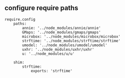## configure require paths

	require.config
		paths:
			annie: '../node_modules/annie/annie'
			GMaps: '../node_modules/gmaps/gmaps'
			microbox: '../node_modules/microbox/microbox'
			strftime: '../node_modules/strftime/strftime'
			umodel: '../node_modules/umodel/umodel'
			uxhr: '../node_modules/uxhr/uxhr'
			u: '../node_modules/u/u'

		shim:
			strftime:
				exports: 'strftime'
